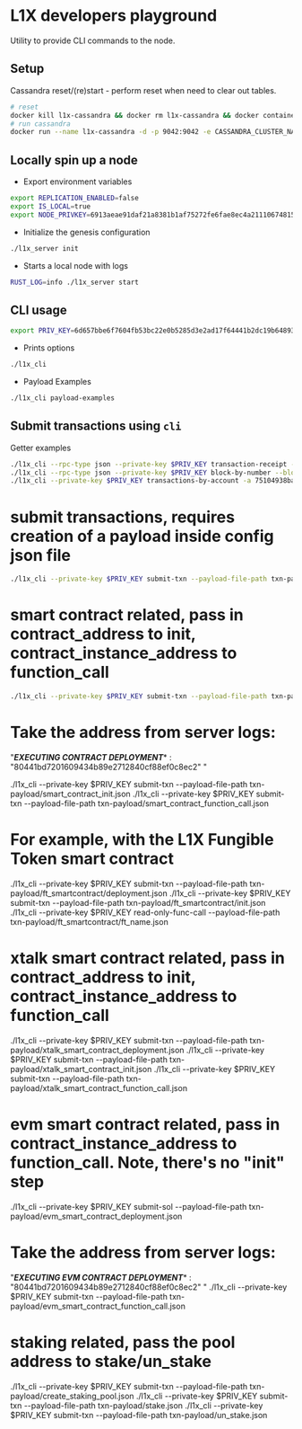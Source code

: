 # L1X developers playground

Utility to provide CLI commands to the node.

## Setup

Cassandra reset/(re)start - perform reset when need to clear out tables.

```sh
# reset
docker kill l1x-cassandra && docker rm l1x-cassandra && docker container prune -f && docker volume prune -f
# run cassandra
docker run --name l1x-cassandra -d -p 9042:9042 -e CASSANDRA_CLUSTER_NAME=l1x-cassandra cassandra
```

## Locally spin up a node

* Export environment variables
```bash
export REPLICATION_ENABLED=false
export IS_LOCAL=true
export NODE_PRIVKEY=6913aeae91daf21a8381b1af75272fe6fae8ec4a21110674815c8f0691e32758
```

* Initialize the genesis configuration 
```bash
./l1x_server init
```

* Starts a local node with logs
```bash
RUST_LOG=info ./l1x_server start
``` 


## CLI usage

```sh
export PRIV_KEY=6d657bbe6f7604fb53bc22e0b5285d3e2ad17f64441b2dc19b648933850f9b46
```
* Prints options
```bash
./l1x_cli
```

* Payload Examples
```bash
./l1x_cli payload-examples
```

## Submit transactions using `cli`

Getter examples
```bash
./l1x_cli --rpc-type json --private-key $PRIV_KEY transaction-receipt --hash 6427c422661cf8cea0547a11ebb811813704dfd5c3ea934b60192bd9f74eaa2b
./l1x_cli --rpc-type json --private-key $PRIV_KEY block-by-number --block-number 1400
./l1x_cli --private-key $PRIV_KEY transactions-by-account -a 75104938baa47c54a86004ef998cc76c2e616289 --number-of-transactions 3 --starting-from 0
```

# submit transactions, requires creation of a payload inside config json file
```bash
./l1x_cli --private-key $PRIV_KEY submit-txn --payload-file-path txn-payload/native_token_transfer.json
```

# smart contract related, pass in contract_address to init, contract_instance_address to function_call
```bash
./l1x_cli --private-key $PRIV_KEY submit-txn --payload-file-path txn-payload/smart_contract_deployment.json

```

# Take the address from server logs:
"*******EXECUTING CONTRACT DEPLOYMENT******** : "80441bd7201609434b89e2712840cf88ef0c8ec2" "

./l1x_cli --private-key $PRIV_KEY submit-txn --payload-file-path txn-payload/smart_contract_init.json
./l1x_cli --private-key $PRIV_KEY submit-txn --payload-file-path txn-payload/smart_contract_function_call.json

# For example, with the L1X Fungible Token smart contract
./l1x_cli --private-key $PRIV_KEY submit-txn --payload-file-path txn-payload/ft_smartcontract/deployment.json
./l1x_cli --private-key $PRIV_KEY submit-txn --payload-file-path txn-payload/ft_smartcontract/init.json
./l1x_cli --private-key $PRIV_KEY read-only-func-call --payload-file-path txn-payload/ft_smartcontract/ft_name.json

# xtalk smart contract related, pass in contract_address to init, contract_instance_address to function_call
./l1x_cli --private-key $PRIV_KEY submit-txn --payload-file-path txn-payload/xtalk_smart_contract_deployment.json
./l1x_cli --private-key $PRIV_KEY submit-txn --payload-file-path txn-payload/xtalk_smart_contract_init.json
./l1x_cli --private-key $PRIV_KEY submit-txn --payload-file-path txn-payload/xtalk_smart_contract_function_call.json

# evm smart contract related, pass in contract_instance_address to function_call. Note, there's no "init" step
./l1x_cli --private-key $PRIV_KEY submit-sol --payload-file-path txn-payload/evm_smart_contract_deployment.json
# Take the address from server logs:
"*******EXECUTING EVM CONTRACT DEPLOYMENT******** : "80441bd7201609434b89e2712840cf88ef0c8ec2" "
./l1x_cli --private-key $PRIV_KEY submit-txn --payload-file-path txn-payload/evm_smart_contract_function_call.json


# staking related, pass the pool address to stake/un_stake
./l1x_cli --private-key $PRIV_KEY submit-txn --payload-file-path txn-payload/create_staking_pool.json
./l1x_cli --private-key $PRIV_KEY submit-txn --payload-file-path txn-payload/stake.json
./l1x_cli --private-key $PRIV_KEY submit-txn --payload-file-path txn-payload/un_stake.json
 
```
